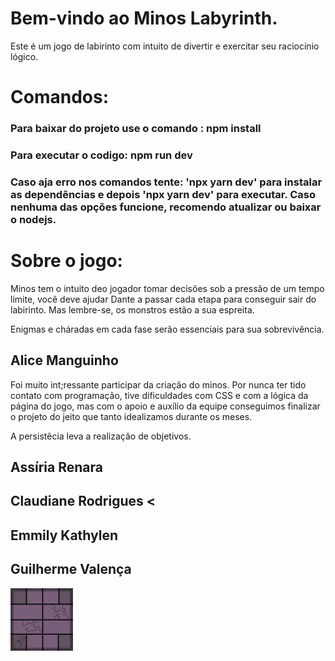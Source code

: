 <head>
    <link rel="stylesheet" href="/css/README.css">
</head>

<h1> Bem-vindo ao Minos Labyrinth. </h1>

<p> Este é um jogo de labirinto com intuito de divertir e exercitar seu raciocínio lógico. </p>

<h1> Comandos: </h1>

<h3> Para baixar do projeto use o comando : npm install </h3>
<h3> Para executar o codigo: npm run dev </h3>
<h3> Caso aja erro nos comandos tente: 'npx yarn dev' para instalar as dependências e depois 'npx yarn dev' para executar. Caso nenhuma das opções funcione, recomendo atualizar ou baixar o nodejs.

<h1> Sobre o jogo: </h1>
<p> Minos tem o intuito deo jogador tomar decisões sob a pressão de um tempo limite, você deve ajudar Dante a passar cada etapa para conseguir sair do labirinto. Mas lembre-se, os monstros estão a sua espreita. </p>
<p> Enigmas e cháradas em cada fase serão essenciais para sua sobrevivência. </p>

<h2> Alice Manguinho </h2>

<p> Foi muito int;ressante participar da criação do minos. Por nunca ter tido contato com programação, tive dificuldades com CSS e com a lógica da página do jogo, mas com o apoio e auxílio da equipe conseguimos finalizar o projeto do jeito que tanto idealizamos durante os meses. </p>
<p> A persistêcia leva a realizaçâo de objetivos. </p>

<h2> Assíria Renara </h2> 



<h2> Claudiane Rodrigues <
<h2> Emmily Kathylen </h2>



<h2> Guilherme Valença </h2>

<img src='/public/css/imagens/chao1.png' alt='qualquercoisa'>

